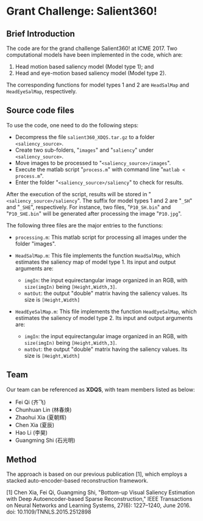 # Grant Challenge: Salient360!


## Brief Introduction

The code are for the grand challenge Salient360! at ICME 2017. Two computational
models have been implemented in the code, which are:

1. Head motion based saliency model (Model type 1); and
2. Head and eye-motion based saliency model (Model type 2).

The corresponding functions for model types 1 and 2 are `HeadSalMap` and
`HeadEyeSalMap`, respectively.

## Source code files

To use the code, one need to do the following steps:

- Decompress the file `salient360_XDQS.tar.gz` to a folder `<saliency_source>`. 
- Create two sub-folders, "`images`" and "`saliency`" under `<saliency_source>`.
- Move images to be processed to "`<saliency_source>/images`".
- Execute the matlab script "`process.m`" with command line "`matlab < process.m`".
- Enter the folder "`<saliency_source>/saliency`" to check for results.

After the execution of the script, results will be stored in
"`<saliency_source>/saliency`". The suffix for model types 1 and 2 are "`_SH`"
and "`_SHE`", respectively. For instance, two files, "`P10_SH.bin`" and
"`P10_SHE.bin`" will be generated after processing the image "`P10.jpg`".

The following three files are the major entries to the functions:

- `processing.m`: This matlab script for processing all images under the folder
  "images".
  
- `HeadSalMap.m`: This file implements the function `HeadSalMap`, which
                  estimates the saliency map of model type 1. Its input and
                  output arguments are:
     
  + `imgIn`: the input equirectangular image organized in an RGB, with
             `size(imgIn)` being `[Height,Width,3]`.
  + `matOut`: the output "double" matrix having the saliency values. Its size is
              `[Height,Width]`
	
- `HeadEyeSalMap.m`: This file implements the function `HeadEyeSalMap`, which
                     estimates the saliency of model type 2. Its input and
                     output arguments are:
     
  + `imgIn`: the input equirectangular image organized in an RGB, with
             `size(imgIn)` being `[Height,Width,3]`.
  + `matOut`: the output "double" matrix having the saliency values. Its size is
              `[Height,Width]`

## Team

Our team can be referenced as **XDQS**, with team members listed as below:

- Fei Qi (齐飞)
- Chunhuan Lin (林春焕)
- Zhaohui Xia (夏朝辉)
- Chen Xia (夏辰)
- Hao Li (李昊)
- Guangming Shi (石光明)


## Method

The approach is based on our previous publication [1], which employs a stacked
auto-encoder-based reconstruction framework.

[1] Chen Xia, Fei Qi, Guangming Shi, "Bottom-up Visual Saliency Estimation with
    Deep Autoencoder-based Sparse Reconstruction," IEEE Transactions on Neural
    Networks and Learning Systems, 27(6): 1227–1240, June 2016.
	doi: 10.1109/TNNLS.2015.2512898
